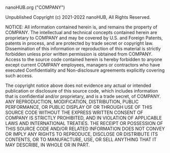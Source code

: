 nanoHUB.org ("COMPANY")

Unpublished Copyright (c) 2021-2022 nanoHUB, All Rights Reserved.

NOTICE: All information contained herein is, and remains the property of COMPANY. The intellectual and technical concepts contained herein are proprietary to COMPANY and may be covered by U.S. and Foreign Patents, patents in process, and are protected by trade secret or copyright law. Dissemination of this information or reproduction of this material is strictly forbidden unless prior written permission is obtained from COMPANY. Access to the source code contained herein is hereby forbidden to anyone except current COMPANY employees, managers or contractors who have executed Confidentiality and Non-disclosure agreements explicitly covering such access.

The copyright notice above does not evidence any actual or intended publication or disclosure of this source code, which includes information that is confidential and/or proprietary, and is a trade secret, of COMPANY. ANY REPRODUCTION, MODIFICATION, DISTRIBUTION, PUBLIC PERFORMANCE, OR PUBLIC DISPLAY OF OR THROUGH USE OF THIS SOURCE CODE WITHOUT THE EXPRESS WRITTEN CONSENT OF COMPANY IS STRICTLY PROHIBITED, AND IN VIOLATION OF APPLICABLE LAWS AND INTERNATIONAL TREATIES. THE RECEIPT OR POSSESSION OF THIS SOURCE CODE AND/OR RELATED INFORMATION DOES NOT CONVEY OR IMPLY ANY RIGHTS TO REPRODUCE, DISCLOSE OR DISTRIBUTE ITS CONTENTS, OR TO MANUFACTURE, USE, OR SELL ANYTHING THAT IT MAY DESCRIBE, IN WHOLE OR IN PART.
